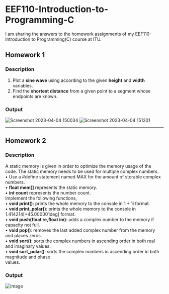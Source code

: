 # EEF110-Introduction-to-Programming-C
I am sharing the answers to the homework assignments of my EEF110-Introduction to Programming(C) course at ITU.

## Homework 1
### Description

1. Plot a **sine wave** using according to the given **height** and **width** variables.
2. Find the **shortest distance** from a given point to a segment whose endpoints are known.
### Output

![Screenshot 2023-04-04 150034](https://user-images.githubusercontent.com/119072606/229785331-181d605b-1adb-4985-8636-5c1cd415c513.png)
![Screenshot 2023-04-04 151201](https://user-images.githubusercontent.com/119072606/229787861-d8bfe408-3bc1-4bfa-a983-ee45983c516a.png)

******************************************

## Homework 2
### Description

A static memory is given in order to optimize the memory usage of the code. The static memory needs
to be used for multiple complex numbers.<br />
• Use a #define statement named MAX for the amount of storable complex numbers.<br />
• **float mem[]** represents the static memory.<br />
• **int count** represents the number count.<br />
Implement the following functions,<br />
• **void print()**: prints the whole memory to the console in 1 + 1i format.<br />
• **void print_polar()**: prints the whole memory to the console in 1.414214[+45.000001deg] format.<br />
• **void push(float re,float im)**: adds a complex number to the memory if capacity not full.<br />
• **void pop()**: removes the last added complex number from the memory and places zeros.<br />
• **void sort()**: sorts the complex numbers in ascending order in both real and imaginary values.<br />
• **void sort_polar()**: sorts the complex numbers in ascending order in both magnitude and phase<br />
values.
### Output

![image](https://user-images.githubusercontent.com/119072606/234716217-2a4359dd-b032-479f-b70a-49ac61fa7970.png)
